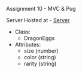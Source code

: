 Assignment 10 - MVC & Pug

Server Hosted at - [Server](https://s24wb74pamulapati.onrender.com/)

* Class: 
   * DragonEggs
* Attributes:
   * size (number)
   * color (string)
   * rarity (string)